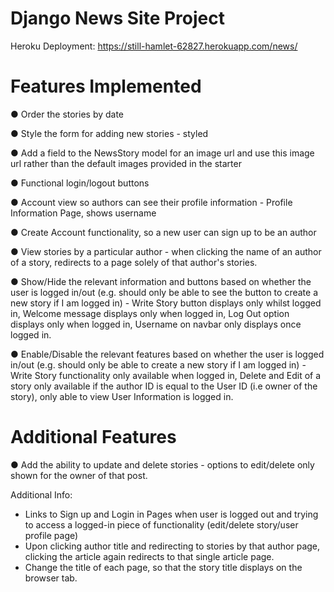 # Django News Site Project

Heroku Deployment: https://still-hamlet-62827.herokuapp.com/news/

# Features Implemented
● Order the stories by date 

● Style the form for adding new stories - styled

● Add a field to the NewsStory model for an image url and use this image url rather than the default
images provided in the starter

● Functional login/logout buttons

● Account view so authors can see their profile information - Profile Information Page, shows username

● Create Account functionality, so a new user can sign up to be an author

● View stories by a particular author - when clicking the name of an author of a story, redirects to a page solely of that author's stories. 

● Show/Hide the relevant information and buttons based on whether the user is logged in/out (e.g.
should only be able to see the button to create a new story if I am logged in) - Write Story button displays only whilst logged in, Welcome message displays only when logged in, Log Out option displays only when logged in, Username on navbar only displays once logged in.

● Enable/Disable the relevant features based on whether the user is logged in/out (e.g. should only be
able to create a new story if I am logged in) - Write Story functionality only available when logged in, Delete and Edit of a story only available if the author ID is equal to the User ID (i.e owner of the story), only able to view User Information is logged in.

# Additional Features
● Add the ability to update and delete stories - options to edit/delete only shown for the owner of that post.

Additional Info:
- Links to Sign up and Login in Pages when user is logged out and trying to access a logged-in piece of functionality (edit/delete story/user profile page)
- Upon clicking author title and redirecting to stories by that author page, clicking the article again redirects to that single article page.
- Change the title of each page, so that the story title displays on the browser tab.
